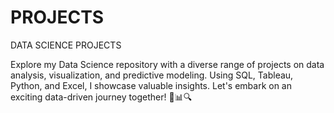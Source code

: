 # PROJECTS
DATA SCIENCE PROJECTS


Explore my Data Science repository with a diverse range of projects on data analysis, visualization, and predictive modeling. Using SQL, Tableau, Python, and Excel, I showcase valuable insights. Let's embark on an exciting data-driven journey together! 🚀📊🔍
